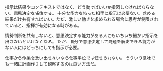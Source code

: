 指示は結果やコンテキストではなく、どう動けばいいか指図しなければならない。意思決定を補佐する。
十分な能力を持った相手に指示は必要ない。求める結果だけ共有すればいい。ただ、激しい動きを求められる場合に思考が制限されていると、指揮が有効になる時がある。

情勢判断を共有しないと、意思決定する能力がある人にもいちいち細かい指示を出さないといけなくなる。
ただ、自分で意思決定して問題を解決できる能力がない人にはどっちにしても指示が必要。

仕事から作業を洗い出せないなら仕事単位では任せられない。
そういう意味でも一緒に計画作りして観察するのは良い方法だ。

